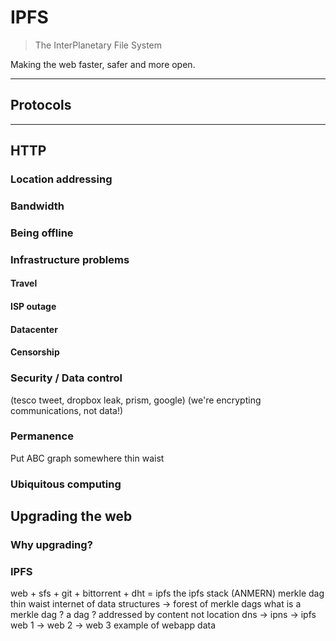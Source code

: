 # IPFS

> The InterPlanetary File System

Making the web faster, safer and more open.

---

## Protocols

---

## HTTP

### Location addressing

### Bandwidth

### Being offline

### Infrastructure problems

#### Travel

#### ISP outage

#### Datacenter

#### Censorship

### Security / Data control

(tesco tweet, dropbox leak, prism, google)
(we're encrypting communications, not data!)

### Permanence

Put ABC graph somewhere
thin waist

### Ubiquitous computing

## Upgrading the web

### Why upgrading?

### IPFS

web + sfs + git + bittorrent + dht = ipfs
the ipfs stack (ANMERN)
merkle dag thin waist
internet of data structures 
 -> forest of merkle dags
what is a merkle dag ? a dag ?
addressed by content not location
dns -> ipns -> ipfs
web 1 -> web 2 -> web 3
example of webapp data
